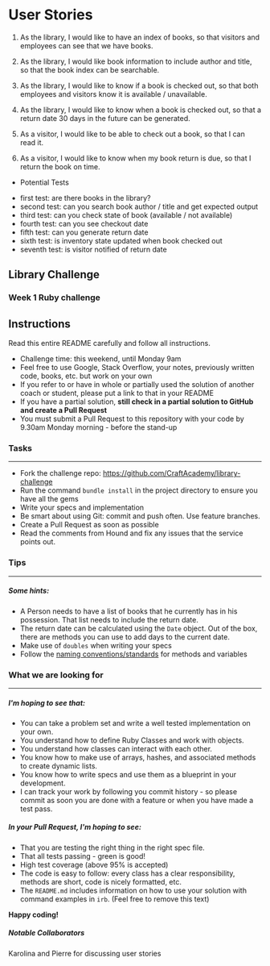 # User Stories


1. As the library, I would like to have an index of books, so that visitors and employees can see that we have books. 

2. As the library, I would like book information to include author and title, so that the book index can be searchable. 

3. As the library, I would like to know if a book is checked out, so that both employees and visitors know it is available / unavailable. 

4. As the library, I would like to know when a book is checked out, so that a return date 30 days in the future can be generated.

5. As a visitor, I would like to be able to check out a book, so that I can read it. 

6. As a visitor, I would like to know when my book return is due, so that I return the book on time.



* Potential Tests

- first test: are there books in the library?
- second test: can you search book author / title and get expected output
- third test: can you check state of book (available / not available)
- fourth test: can you see checkout date
- fifth test: can you generate return date
- sixth test: is inventory state updated when book checked out
- seventh test: is visitor notified of return date



## Library Challenge
### Week 1 Ruby challenge

Instructions
-------
Read this entire README carefully and follow all instructions.

* Challenge time: this weekend, until Monday 9am
* Feel free to use Google, Stack Overflow, your notes, previously written code, books, etc. but work on your own
* If you refer to or have in whole or partially used the solution of another coach or student, please put a link to that in your README
* If you have a partial solution, **still check in a partial solution to GitHub and create a Pull Request**
* You must submit a Pull Request to this repository with your code by 9.30am Monday morning - before the stand-up


### Tasks
----

* Fork the challenge repo: https://github.com/CraftAcademy/library-challenge
* Run the command `bundle install` in the project directory to ensure you have all the gems
* Write your specs and implementation
* Be smart about using Git: commit and push often. Use feature branches.
* Create a Pull Request as soon as possible
* Read the comments from Hound and fix any issues that the service points out.

### Tips
----

##### Some hints:
  * A Person needs to have a list of books that he currently has in his possession. That list needs to include the return date.
  * The return date can be calculated using the `Date` object. Out of the box, there are methods you can use to add days to the current date.
  * Make use of `doubles` when writing your specs
  * Follow the [naming conventions/standards](https://craftacademy.gitbooks.io/coding-as-a-craft/content/extras/naming_standards.html) for methods and variables

### What we are looking for
----
##### I'm hoping to see that:
* You can take a problem set and write a well tested implementation on your own.
* You understand how to define Ruby Classes and work with objects.
* You understand how classes can interact with each other.
* You know how to make use of arrays, hashes, and associated methods to create dynamic lists.
* You know how to write specs and use them as a blueprint in your development.
* I can track your work by following you commit history - so please commit as soon you are done with a feature or when you have made a test pass.

##### In your Pull Request, I'm hoping to see:
* That you are testing the right thing in the right spec file.
* That all tests passing - green is good!
* High test coverage (above 95% is accepted)
* The code is easy to follow: every class has a clear responsibility, methods are short, code is nicely formatted, etc.
* The `README.md` includes information on how to use your solution with command examples in `irb`. (Feel free to remove this text)


**Happy coding!**


##### Notable Collaborators

Karolina and Pierre for discussing user stories
